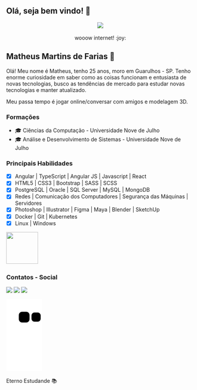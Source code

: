 ## Olá, seja bem vindo!  👋

<p align="center"><img src="https://i.imgur.com/hFljwZt.gif"></p>
<p align="center">wooow internet! :joy:</p>

## Matheus Martins de Farias :vulcan_salute:
Olá! Meu nome é Matheus, tenho 25 anos, moro em Guarulhos - SP. Tenho enorme curiosidade em saber como as coisas funcionam e entusiasta de novas tecnologias, busco as tendências de mercado para estudar novas tecnologias e manter atualizado.

Meu passa tempo é jogar online/conversar com amigos e modelagem 3D.

### Formações
- 🎓 Ciências da Computação - Universidade Nove de Julho
- 🎓 Análise e Desenvolvimento de Sistemas - Universidade Nove de Julho

### Principais Habilidades
- [x] Angular | TypeScript | Angular JS | Javascript | React
- [x] HTML5 | CSS3 | Bootstrap | SASS | SCSS
- [x] PostgreSQL | Oracle | SQL Server | MySQL | MongoDB
- [x] Redes | Comunicação dos Computadores | Segurança das Máquinas | Servidores
- [X] Photoshop | Illustrator | Figma | Maya | Blender | SketchUp
- [x] Docker | Git | Kubernetes
- [x] Linux | Windows

<img src="https://i.imgur.com/EQIZQ4y.png" alt="" style="height: 85px; width:85px;"/>

### Contatos - Social 
<div> 
  <a href="https://www.instagram.com/matt_theuz/" target="_blank"><img src="https://img.shields.io/badge/-Instagram-%23E4405F?style=for-the-badge&logo=instagram&logoColor=white" target="_blank"></a>
  <a href = "mailto:matheusfarias.martins97@gmail.com"><img src="https://img.shields.io/badge/-Gmail-%23333?style=for-the-badge&logo=gmail&logoColor=white" target="_blank"></a>
  <a href="https://www.linkedin.com/in/matheus-martins-68063b21b/" target="_blank"><img src="https://img.shields.io/badge/-LinkedIn-%230077B5?style=for-the-badge&logo=linkedin&logoColor=white" target="_blank"></a> 

  ![Snake animation](https://github.com/rafaballerini/rafaballerini/blob/output/github-contribution-grid-snake.svg)

</div>
<p>Eterno Estudande 📚</p>
